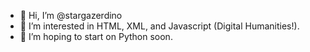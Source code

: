 - 👋 Hi, I’m @stargazerdino
- 👀 I’m interested in HTML, XML, and Javascript (Digital Humanities!).
- 🌱 I’m hoping to start on Python soon.

<!---
stargazerdino/stargazerdino is a ✨ special ✨ repository because its `README.md` (this file) appears on your GitHub profile.
You can click the Preview link to take a look at your changes.
--->
